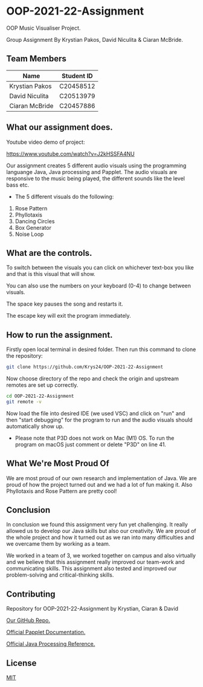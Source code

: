 # OOP-2021-22-Assignment
OOP Music Visualiser Project.

Group Assignment By Krystian Pakos, David Niculita & Ciaran McBride.

## Team Members 

| Name| Student ID |
|-----------|-----------|
|Krystian Pakos | C20458512 |
|David Niculita | C20513979 |
|Ciaran McBride | C20457886 |


## What our assignment does. 

Youtube video demo of project: 

https://www.youtube.com/watch?v=J2kHSSFA4NU

Our assignment creates 5 different audio visuals using the programming languange Java, Java processing and Papplet. The audio visuals are responsive to the music being played, the different sounds like the level bass etc.

* The 5 different visuals do the following:

1. Rose Pattern
2. Phyllotaxis
3. Dancing Circles
4. Box Generator
5. Noise Loop
   

## What are the controls.

To switch between the visuals you can click on whichever text-box you like and that is this visual that will show.

You can also use the numbers on your keyboard (0-4) to change between visuals.

The space key pauses the song and restarts it.

The escape key will exit the program immediately.

## How to run the assignment. 

Firstly open local terminal in desired folder.
Then run this command to clone the repository:
```bash
git clone https://github.com/Krys24/OOP-2021-22-Assignment
```
Now choose directory of the repo and check the origin and upstream remotes are set up correctly.
```bash
cd OOP-2021-22-Assignment
git remote -v
```
Now load the file into desired IDE (we used VSC) and click on "run" and then "start debugging" for the program to run and the audio visuals should automatically show up. 

* Please note that P3D does not work on Mac (M1) OS. To run the program on macOS just comment or delete "P3D" on line 41.

## What We're Most Proud Of

We are most proud of our own research and implementation of Java. We are proud of how the project turned out and we had a lot of fun making it. Also Phyllotaxis and Rose Pattern are pretty cool!

## Conclusion

In conclusion we found this assignment very fun yet challenging. It really allowed us to develop our Java skills but also our creativity. We are proud of the whole project and how it turned out as we ran into many difficulties and we overcame them by working as a team. 

We worked in a team of 3, we worked together on campus and also virtually and we believe that this assignment really improved our team-work and communicating skills. This assignment also tested and improved our problem-solving  and critical-thinking skills.

## Contributing
Repository for OOP-2021-22-Assignment by Krystian, Ciaran & David

[Our GitHub Repo.](https://github.com/Krys24/OOP-2021-22-Assignment)

[Official Papplet Documentation.](https://processing.github.io/processing-javadocs/core/processing/core/PApplet.html)

[Official Java Processing Reference.](https://processing.org/reference/)
## License
[MIT](https://choosealicense.com/licenses/mit/)